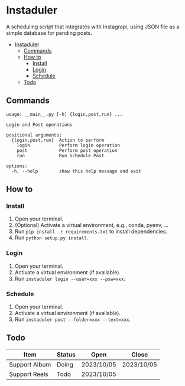 # Instaduler
A scheduling script that integrates with Instagrapi, using JSON file as a simple database for pending posts.
- [Instaduler](#instaduler)
  - [Commands](#commands)
  - [How to](#how-to)
    - [Install](#install)
    - [Login](#login)
    - [Schedule](#schedule)
  - [Todo](#todo)



## Commands
```
usage: __main__.py [-h] {login,post,run} ...

Login and Post operations

positional arguments:
  {login,post,run}  Action to perform
    login           Perform login operation
    post            Perform post operation
    run             Run Schedule Post

options:
  -h, --help        show this help message and exit
```



## How to
### Install
1. Open your terminal.
2. (Optional) Activate a virtual environment, e.g., conda, pyenv, ...
3. Run `pip install -r requirements.txt` to install dependencies.
4. Run `python setup.py install`.
### Login
1. Open your terminal.
2. Activate a virtual environment (if available).
3. Run `instaduler login --user=xxx --psw=xxx`.
### Schedule
1. Open your terminal.
2. Activate a virtual environment (if available).
3. Run `instaduler post --folder=xxx --text=xxx`.

## Todo
| Item          | Status | Open       | Close      |
|---------------|--------|------------|------------|
| Support Album | Doing  | 2023/10/05 | 2023/10/05 |
| Support Reels | Todo   | 2023/10/05 |            |